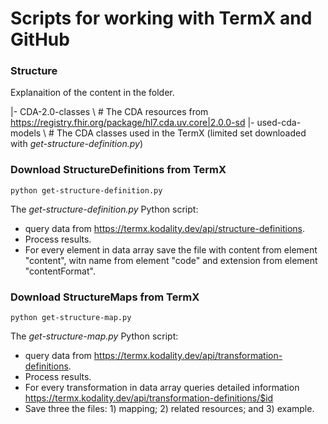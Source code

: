 # Scripts for working with TermX and GitHub

### Structure
Explanaition of the content in the folder.

|- CDA-2.0-classes \             # The CDA resources from https://registry.fhir.org/package/hl7.cda.uv.core|2.0.0-sd
|- used-cda-models \             # The CDA classes used in the TermX (limited set downloaded with _get-structure-definition.py_)

### Download StructureDefinitions from TermX

~~~
python get-structure-definition.py
~~~ 
The _get-structure-definition.py_ Python script:
- query data from https://termx.kodality.dev/api/structure-definitions. 
- Process results. 
- For every element in data array save the file with content from element "content", witn name from element "code" and extension from element "contentFormat".

### Download StructureMaps from TermX

~~~
python get-structure-map.py
~~~ 
The _get-structure-map.py_ Python script:
- query data from https://termx.kodality.dev/api/transformation-definitions. 
- Process results. 
- For every transformation in data array queries detailed information  https://termx.kodality.dev/api/transformation-definitions/$id
- Save three the files: 1) mapping; 2) related resources; and 3) example.
